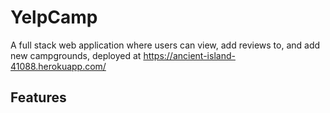 # YelpCamp

A full stack web application where users can view, add reviews to, and add new campgrounds, deployed at https://ancient-island-41088.herokuapp.com/

## Features



